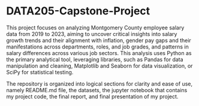 # DATA205-Capstone-Project
This project focuses on analyzing Montgomery County employee salary data from 2019 to 2023, aiming to uncover critical insights into salary growth trends and their alignment with inflation, gender pay gaps and their manifestations across departments, roles, and job grades, and patterns in salary differences across various job sectors. This analysis uses Python as the primary analytical tool, leveraging libraries, such as Pandas for data manipulation and cleaning, Matplotlib and Seaborn for data visualization, or SciPy for statistical testing.

The repository is organized into logical sections for clarity and ease of use, namely README.md file, the datasets, the jupyter notebook that contains my project code, the final report, and final presentation of my project.
